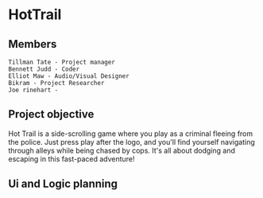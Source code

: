 # HotTrail

## Members
    Tillman Tate - Project manager
    Bennett Judd - Coder
    Elliot Maw - Audio/Visual Designer
    Bikram - Project Researcher
    Joe rinehart - 
    
## Project objective
Hot Trail is a side-scrolling game where you play as a criminal fleeing from the police.
Just press play after the logo, and you'll find yourself navigating through alleys while being chased by cops.
It's all about dodging and escaping in this fast-paced adventure!
## Ui and Logic planning

